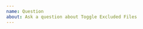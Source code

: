 ```yaml
---
name: Question
about: Ask a question about Toggle Excluded Files
---
```


<!-- Please search existing issues to avoid creating duplicates. -->

